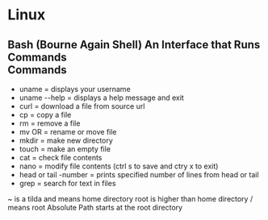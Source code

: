 # Linux

## Bash (Bourne Again Shell) An Interface that Runs Commands<br>Commands
- uname = displays your username
- uname --help = displays a help message and exit
- curl <fileurl> = download a file from source url
- cp <filename> <newfilename> = copy a file
- rm <filename> = remove a file
- mv <filename> <renamedfile> OR <destinationfolder> = rename or move file
- mkdir <newdirectoryname> = make new directory
- touch <filename> = make an empty file
- cat <filename> = check file contents
- nano <filename> = modify file contents (ctrl s to save and ctry x to exit)
- head or tail -number <filename> = prints specified number of lines from head or tail
- grep = search for text in files

~ is a tilda and means home directory
root is higher than home directory
/ means root
Absolute Path starts at the root directory